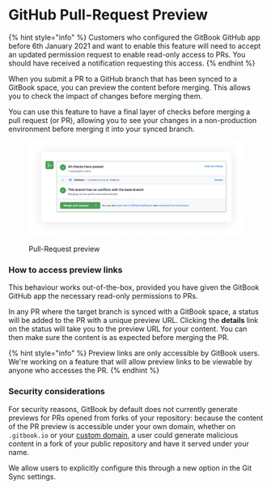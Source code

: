# GitHub Pull-Request Preview

{% hint style="info" %}
Customers who configured the GitBook GitHub app before 6th January 2021 and want to enable this feature will need to accept an updated permission request to enable read-only access to PRs. You should have received a notification requesting this access.
{% endhint %}

When you submit a PR to a GitHub branch that has been synced to a GitBook space, you can preview the content before merging. This allows you to check the impact of changes before merging them.

You can use this feature to have a final layer of checks before merging a pull request (or PR), allowing you to see your changes in a non-production environment before merging it into your synced branch.

<figure><img src="../../.gitbook/assets/Pull request preview2.png" alt=""><figcaption><p>Pull-Request preview</p></figcaption></figure>

### How to access preview links

This behaviour works out-of-the-box, provided you have given the GitBook GitHub app the necessary read-only permissions to PRs.

In any PR where the target branch is synced with a GitBook space, a status will be added to the PR with a unique preview URL. Clicking the **details** link on the status will take you to the preview URL for your content. You can then make sure the content is as expected before merging the PR.

{% hint style="info" %}
Preview links are only accessible by GitBook users. We're working on a feature that will allow preview links to be viewable by anyone who accesses the PR.
{% endhint %}

### Security considerations

For security reasons, GitBook by default does not currently generate previews for PRs opened from forks of your repository: because the content of the PR preview is accessible under your own domain, whether on `.gitbook.io` or your [custom domain](../../publishing/custom-domain/finalize.md), a user could generate malicious content in a fork of your public repository and have it served under your name.

We allow users to explicitly configure this through a new option in the Git Sync settings.
